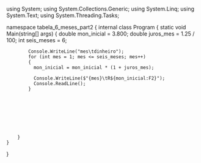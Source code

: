 using System;
using System.Collections.Generic;
using System.Linq;
using System.Text;
using System.Threading.Tasks;

namespace tabela_6_meses_part2
{
    internal class Program
    {
        static void Main(string[] args)
        {
            double mon_inicial = 3.800;
            double juros_mes = 1.25 / 100;
            int seis_meses = 6;
         
            Console.WriteLine("mes\tdinheiro");
            for (int mes = 1; mes <= seis_meses; mes++)
            {
              mon_inicial = mon_inicial * (1 + juros_mes);
             
              Console.WriteLine($"{mes}\tR${mon_inicial:F2}");
              Console.ReadLine();
            }


            





        }
    }
}
